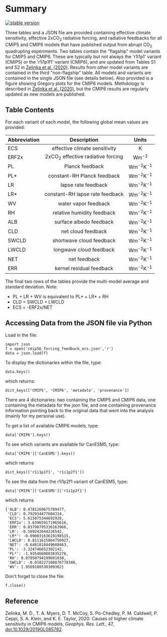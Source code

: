 # Summary 
[![stable version](https://img.shields.io/badge/Current%20version-1.6-brightgreen.svg)](https://github.com/mzelinka/cmip56_forcing_feedback_ecs/releases/tag/v1.6)

Three tables and a JSON file are provided containing effective climate sensitivity, effective 2xCO<sub>2</sub> radiative forcing, and radiative feedbacks for all CMIP5 and CMIP6 models that have published output from abrupt CO<sub>2</sub> quadrupling experiments. Two tables contain the "flagship" model variants for CMIP5 and CMIP6. These are typically but not always the 'r1i1p1' variant (CMIP5) or the 'r1i1p1f1' variant (CMIP6), and are updated from Tables S1 and S2 in [Zelinka et al. (2020)](https://agupubs.onlinelibrary.wiley.com/doi/10.1029/2019GL085782).  Results from other model variants are contained in the third "non-flagship" table. All models and variants are contained in the single JSON file (see details below).  Also provided is a figure showing Gregory plots for the CMIP6 models. Methdology is described in [Zelinka et al. (2020)](https://agupubs.onlinelibrary.wiley.com/doi/10.1029/2019GL085782), but the CMIP6 results are regularly updated as new models are published.

## Table Contents
For each variant of each model, the following global mean values are provided:

| Abbreviation  | Description  | Units  |
| ------------- |:-------------:|:-------------:|
| ECS           | effective climate sensitivity |                              K |
| ERF2x         | 2xCO<sub>2</sub> effective radiative forcing | Wm<sup>-2</sup> |    
| PL            | Planck feedback |                              Wm<sup>-2</sup>K<sup>-1</sup> |
| PL*           | constant-RH Planck feedback |                  Wm<sup>-2</sup>K<sup>-1</sup> |
| LR            | lapse rate feedback |                          Wm<sup>-2</sup>K<sup>-1</sup> |
| LR*           | constant-RH lapse rate feedback |              Wm<sup>-2</sup>K<sup>-1</sup> |
| WV            | water vapor feedback |                         Wm<sup>-2</sup>K<sup>-1</sup> |
| RH            | relative humidity feedback |                   Wm<sup>-2</sup>K<sup>-1</sup> |
| ALB           | surface albedo feedback |                      Wm<sup>-2</sup>K<sup>-1</sup> |
| CLD           | net cloud feedback |                           Wm<sup>-2</sup>K<sup>-1</sup> |
| SWCLD         | shortwave cloud feedback |                     Wm<sup>-2</sup>K<sup>-1</sup> |
| LWCLD         | longwave cloud feedback |                      Wm<sup>-2</sup>K<sup>-1</sup> |
| NET           | net feedback |                                 Wm<sup>-2</sup>K<sup>-1</sup> |
| ERR           | kernel residual feedback |                     Wm<sup>-2</sup>K<sup>-1</sup> |

The final two rows of the tables provide the multi-model average and standard deviation. 
Note: 
  * PL + LR + WV is equivalent to PL* + LR* + RH
  * CLD = SWCLD + LWCLD
  * ECS = -ERF2x/NET 
  

## Accessing Data from the JSON file via Python  
Load in the file:
```
import json
f = open('cmip56_forcing_feedback_ecs.json','r')
data = json.load(f)
```
To display the dictionaries within the file, type:
```
data.keys()
```
which returns:
```
dict_keys(['CMIP5', 'CMIP6', 'metadata', 'provenance'])
```
There are 4 dictionaries: two containing the CMIP5 and CMIP6 data, one containing the metadata for the json file, and one containing provenance information pointing back to the original data that went into the analysis (mainly for my personal use). 

To get a list of available CMIP6 models, type:
```
data['CMIP6'].keys() 
```
To see which variants are available for CanESM5, type:
```
data['CMIP6']['CanESM5'].keys()
```
which returns 
```
dict_keys(['r1i1p1f1', 'r1i1p2f1'])
```
To see the data from the r1i1p2f1 variant of CanESM5, type:
```
data['CMIP6']['CanESM5']['r1i1p2f1']
```
which returns 
```
{'ALB': 0.4781269675709477,
 'CLD': 0.792934477604314,
 'ECS': 5.615875344692928,
 'ERF2x': 3.639659171965616,
 'ERR': 0.03790795336163966,
 'LR': -0.589242644226542,
 'LR*': -0.09003163619198515,
 'LWCLD': 0.8111615864750927,
 'NET': -0.6481018449608463,
 'PL': -3.324746652302142,
 'PL*': -1.9354660083835276,
 'RH': 0.07050794199691038,
 'SWCLD': -0.018227108870778348,
 'WV': 1.9569180530309362}
```
Don't forget to close the file:
```
f.close()
```

## Reference
Zelinka, M. D., T. A. Myers, D. T. McCoy, S. Po-Chedley, P. M. Caldwell, P. Ceppi, S. A. Klein, and K. E. Taylor, 2020: Causes of higher climate sensitivity in CMIP6 models, <em>Geophys. Res. Lett.</em>, 47, [doi:10.1029/2019GL085782](https://agupubs.onlinelibrary.wiley.com/doi/10.1029/2019GL085782).
